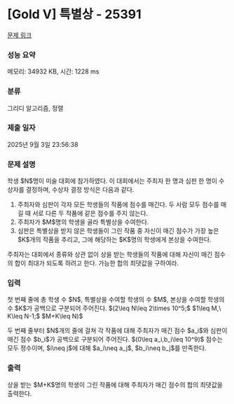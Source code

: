 # [Gold V] 특별상 - 25391 

[문제 링크](https://www.acmicpc.net/problem/25391) 

### 성능 요약

메모리: 34932 KB, 시간: 1228 ms

### 분류

그리디 알고리즘, 정렬

### 제출 일자

2025년 9월 3일 23:56:38

### 문제 설명

<p>학생 $N$명이 미술 대회에 참가하였다. 이 대회에서는 주최자 한 명과 심판 한 명이 수상자를 결정하며, 수상자 결정 방식은 다음과 같다.</p>

<ol>
	<li>주최자와 심판이 각자 모든 학생들의 작품에 점수를 매긴다. 두 사람 모두 점수를 매길 때 서로 다른 두 작품에 같은 점수를 주지 않는다.</li>
	<li>주최자가 $M$명의 학생을 골라 특별상을 수여한다.</li>
	<li>심판은 특별상을 받지 않은 학생들이 그린 작품 중 자신이 매긴 점수가 가장 높은 $K$개의 작품을 추리고, 그에 해당하는 $K$명의 학생에게 본상을 수여한다.</li>
</ol>

<p>주최자는 대회에서 종류와 상관 없이 상을 받는 학생들의 작품에 대해 자신이 매긴 점수의 합이 최대가 되도록 하려고 한다. 가능한 합의 최댓값을 구하여라.</p>

### 입력 

 <p>첫 번째 줄에 총 학생 수 $N$, 특별상을 수여할 학생의 수 $M$, 본상을 수여할 학생의 수 $K$가 공백으로 구분되어 주어진다. $(2\leq N\leq 2\times 10^5;$ $1\leq M,\ K\leq N-1;$ $M+K\leq N)$</p>

<p>두 번째 줄부터 $N$개의 줄에 걸쳐 각 작품에 대해 주최자가 매긴 점수 $a_i$와 심판이 매긴 점수 $b_i$가 공백으로 구분되어 주어진다. $(0\leq a_i,b_i\leq 10^9)$ 점수는 모두 정수이며, $i\neq j$에 대해 $a_i\neq a_j$, $b_i\neq b_j$를 만족한다.</p>

### 출력 

 <p>상을 받는 $M+K$명의 학생이 그린 작품에 대해 주최자가 매긴 점수의 합의 최댓값을 출력한다.</p>

